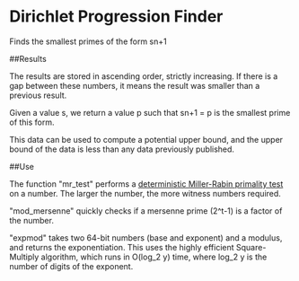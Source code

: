 # Dirichlet Progression Finder
 Finds the smallest primes of the form sn+1

##Results

The results are stored in ascending order, strictly increasing. If there is a gap between these numbers, it means the result was smaller than a previous result.

Given a value s, we return a value p such that sn+1 = p is the smallest prime of this form.

This data can be used to compute a potential upper bound, and the upper bound of the data is less than any data previously published.

##Use

The function "mr_test" performs a [deterministic Miller-Rabin primality test](https://en.wikipedia.org/wiki/Miller%E2%80%93Rabin_primality_test) on a number. The larger the number, the more witness numbers required. 

"mod_mersenne" quickly checks if a mersenne prime (2^t-1) is a factor of the number.

"expmod" takes two 64-bit numbers (base and exponent) and a modulus, and returns the exponentiation. This uses the highly efficient Square-Multiply algorithm, which runs in O(log_2 y) time, where log_2 y is the number of digits of the exponent.  